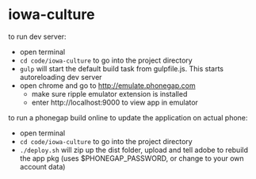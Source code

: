 iowa-culture
============

to run dev server:

 - open terminal
 - `cd code/iowa-culture` to go into the project directory
 - `gulp` will start the default build task from gulpfile.js.  This starts autoreloading dev server
 - open chrome and go to http://emulate.phonegap.com
   - make sure ripple emulator extension is installed 
   - enter http://localhost:9000 to view app in emulator


to run a phonegap build online to update the application on actual phone:
 - open terminal
 - `cd code/iowa-culture` to go into the project directory
 - `./deploy.sh` will zip up the dist folder, upload and tell adobe to rebuild the app pkg (uses $PHONEGAP_PASSWORD, or change to your own account data)
